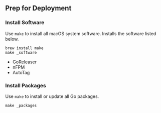 ## Prep for Deployment

### Install Software

Use `make` to install all macOS system software.  Installs the software listed below.

```
brew install make
make _software
```

- GoReleaser
- nFPM
- AutoTag

### Install Packages

Use `make` to install or update all Go packages.

```
make _packages
```
